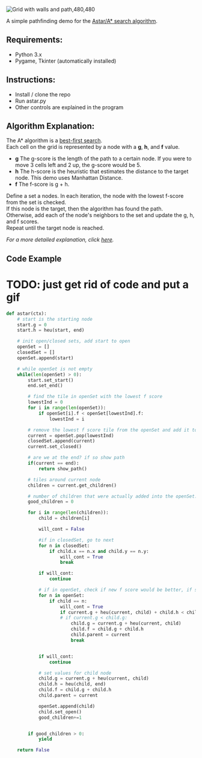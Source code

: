 ![Grid with walls and path,480,480](/astar1.PNG)

A simple pathfinding demo for the [Astar/A* search algorithm](https://en.wikipedia.org/wiki/A*_search_algorithm).   
       
         
           
## Requirements:

- Python 3.x
- Pygame, Tkinter (automatically installed)  



## Instructions:

- Install / clone the repo
- Run astar.py
- Other controls are explained in the program  

  

## Algorithm Explanation:

The A* algorithm is a [best-first search](https://en.wikipedia.org/wiki/Best-first_search).  
Each cell on the grid is represented by a node with a **g**,  **h**, and **f** value. 

- **g**
The g-score is the length of the path to a certain node. If you were to move 3 cells left and 2 up, the g-score would be 5.
- **h**
The h-score is the heuristic that estimates the distance to the target node. This demo uses Manhattan Distance.
- **f**
The f-score is g + h.

  
Define a set a nodes.
In each iteration, the node with the lowest f-score from the set is checked.  
If this node is the target, then the algorithm has found the path.  
Otherwise, add each of the node's neighbors to the set and update the g, h, and f scores.  
Repeat until the target node is reached.  

*For a more detailed explanation, click [here](https://www.geeksforgeeks.org/a-search-algorithm/).*

## Code Example
# TODO: just get rid of code and put a gif

```python
def astar(ctx):
    # start is the starting node
    start.g = 0
    start.h = heu(start, end)

    # init open/closed sets, add start to open
    openSet = []
    closedSet = []
    openSet.append(start)

    # while openSet is not empty
    while(len(openSet) > 0):
        start.set_start()
        end.set_end()

        # find the tile in openSet with the lowest f score
        lowestInd = 0
        for i in range(len(openSet)):
            if openSet[i].f < openSet[lowestInd].f:
                lowestInd = i

        # remove the lowest f score tile from the openSet and add it to the closedSet
        current = openSet.pop(lowestInd)
        closedSet.append(current)
        current.set_closed()

        # are we at the end? if so show path
        if(current == end):
            return show_path()

        # tiles around current node
        children = current.get_children()

        # number of children that were actually added into the openSet. if less than 0, do not yield and waste time
        good_children = 0

        for i in range(len(children)):
            child = children[i]

            will_cont = False

            #if in closedSet, go to next
            for n in closedSet:
                if child.x == n.x and child.y == n.y:
                    will_cont = True
                    break

            if will_cont:
                continue

            # if in openSet, check if new f score would be better, if so, replace that tile with this child
            for n in openSet:
                if child == n:
                    will_cont = True
                    if current.g + heu(current, child) + child.h < child.f:
                    # if current.g < child.g:
                        child.g = current.g + heu(current, child)
                        child.f = child.g + child.h
                        child.parent = current
                        break


            if will_cont:
                continue

            # set values for child node
            child.g = current.g + heu(current, child)
            child.h = heu(child, end)
            child.f = child.g + child.h
            child.parent = current

            openSet.append(child)
            child.set_open()
            good_children+=1


        if good_children > 0:
            yield

    return False
```
